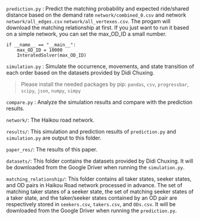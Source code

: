 `prediction.py` : Predict the matching probability and expected ride/shared distance based on the demand rate `network/combined_0.csv` and network `network/all_edges.csv` `network/all_vertexes.csv`. The progam will download the matching relationship at first. If you just want to run it based on a simple network, you can set the  max_OD_ID a small number.

```
if __name__ == "__main__":
    max_OD_ID = 10000
    InteratedSolver(max_OD_ID)
```

`simulation.py` : Simulate the occurrence, movements, and state transition of each order based on the datasets provided by Didi Chuxing. 

> Please install the needed packages by pip: `pandas`, `csv`, `progressbar`, `scipy`, `json`, `numpy`, `simpy`

`compare.py` : Analyze the simulation results and compare with the prediction results.

`network/`: The Haikou road network.

`results/`: This simulation and prediction results of `prediction.py` and `simulation.py` are output to this folder.  

`paper_res/`: The results of this paper. 

`datasets/`: This folder contains the datasets provided by Didi Chuxing. It will be downloaded from the Google Driver when running the  `simulation.py`. 

`matching_relationship/`: This folder contains all taker states, seeker states, and OD pairs in Haikou Road network processed in advance. The set of matching taker states of a seeker state, the set of matching seeker states of a taker state, and the taker/seeker states contained by an OD pair are respectively stored in `seekers.csv`, `takers.csv`, and `ODs.csv`. It will be downloaded from the Google Driver when running the  `prediction.py`. 

